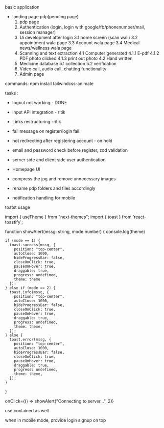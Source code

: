 basic application

- landing page pdp(pending page)
  1.  pdp page
  2.  Authentication (login, login with google/fb/phonenumber/mail, session manager)
  3.  Ui development after login
      3.1 home screen (scan wali)
      3.2 appointment wala page
      3.3 Account wala page
      3.4 Medical news/wellness wala page
  4.  Scanning and text extraction
      4.1 Computer generated
      4.1.1 E-pdf
      4.1.2 PDF photo clicked
      4.1.3 print out photo
      4.2 Hand written
  5.  Medicine database
      5.1 collection
      5.2 verification
  6.  Video call, audio call, chatting functionality
  7.  Admin page

commands:
npm install tailwindcss-animate

tasks :

- logout not working - DONE
- input API integration - ritik
- Links restructuring -ritik
- fail message on register/login fail
- not redirecting after registering account - on hold
- email and password check before register, zod validation
- server side and client side user authentication
- Homepage UI


 - compress the jpg and remove unnecessary images
 

 - rename pdp folders and files accordingly 
 - notification handling for mobile



toatst usage 

import { useTheme } from "next-themes";
import { toast } from 'react-toastify';

 function showAlert(mssg: string, mode:number) {
    console.log(theme)

    if (mode == 1) {
      toast.success(mssg, {
        position: "top-center",
        autoClose: 1000,
        hideProgressBar: false,
        closeOnClick: true,
        pauseOnHover: true,
        draggable: true,
        progress: undefined,
        theme: theme
      });
    } else if (mode == 2) {
      toast.info(mssg, {
        position: "top-center",
        autoClose: 1000,
        hideProgressBar: false,
        closeOnClick: true,
        pauseOnHover: true,
        draggable: true,
        progress: undefined,
        theme: theme,
      });
    } else {
      toast.error(mssg, {
        position: "top-center",
        autoClose: 1000,
        hideProgressBar: false,
        closeOnClick: true,
        pauseOnHover: true,
        draggable: true,
        progress: undefined,
        theme: theme,
      });
    }
  }

  onClick={() => showAlert("Connecting to server...", 2)}

  use contained as well 

  when in mobile mode, provide login signup on top 